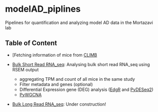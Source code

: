 # modelAD_piplines

Pipelines for quantification and analyzing model AD data in the Mortazavi lab

## Table of Content
- [Fetching information of mice from [CLIMB](https://climb.bio)

- [Bulk Short Read RNA_seq](short_read/): Analysing bulk short read RNA_seq using RSEM output
    - aggregating TPM and count of all mice in the same study
    - Filter metadata and genes (optional)
    - Differential Expression gene (DEG) analysis ([EdgR](https://bioconductor.org/packages/release/bioc/html/edgeR.html) and [PyDESeq2](https://pydeseq2.readthedocs.io/en/latest/))
    - [PyWGCNA](https://github.com/mortazavilab/PyWGCNA)

- [Bulk Long Read RNA_seq](long_read/): Under construction!
 



